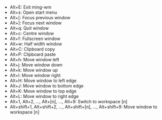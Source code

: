 - Alt+E: Exit ming-wm
- Alt+s: Open start menu
- Alt+[: Focus previous window
- Alt+]: Focus next window
- Alt+q: Quit window
- Alt+c: Centre window
- Alt+f: Fullscreen window
- Alt+w: Half width window
- Alt+C: Clipboard copy
- Alt+P: Clipboard paste
- Alt+h: Move window left
- Alt+j: Move window down
- Alt+k: Move window up
- Alt+l: Move window right
- Alt+H: Move window to left edge
- Alt+J: Move window to bottom edge
- Alt+K: Move window to top edge
- Alt+L: Move window to right edge
- Alt+1, Alt+2, ..., Alt+[n], ..., Alt+9: Switch to workspace [n]
- Alt+shift+1, Alt+shift+2, ..., Alt+shift+[n], ..., Alt+shift+9: Move window to workspace [n]
